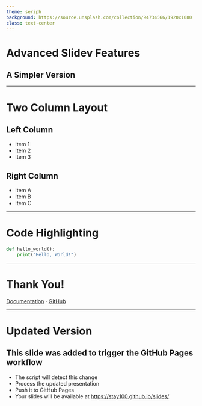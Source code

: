 ```yaml
---
theme: seriph
background: https://source.unsplash.com/collection/94734566/1920x1080
class: text-center
---
```


# Advanced Slidev Features
## A Simpler Version

---

# Two Column Layout

<div class="grid grid-cols-2 gap-4">
<div>

## Left Column
- Item 1
- Item 2
- Item 3

</div>
<div>

## Right Column
- Item A
- Item B
- Item C

</div>
</div>

---

# Code Highlighting

```python
def hello_world():
    print("Hello, World!")
```

---

# Thank You!

[Documentation](https://sli.dev) · [GitHub](https://github.com/slidevjs/slidev) 

---

# Updated Version
## This slide was added to trigger the GitHub Pages workflow

- The script will detect this change
- Process the updated presentation
- Push it to GitHub Pages
- Your slides will be available at https://stay100.github.io/slides/ 